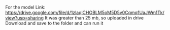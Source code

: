 For the model 
Link: https://drive.google.com/file/d/1zlaqlCHOBLM5oM5D5v0Cqmq1UaJWm1Tk/view?usp=sharing
It was greater than 25 mb, so uploaded in drive
Download and save to the folder and can run it 
